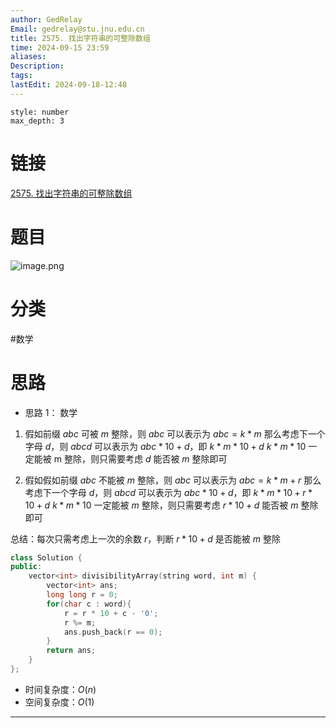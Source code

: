 ```yaml
---
author: GedRelay
Email: gedrelay@stu.jnu.edu.cn
title: 2575. 找出字符串的可整除数组
time: 2024-09-15 23:59
aliases: 
Description: 
tags: 
lastEdit: 2024-09-18-12:48
---
```


```toc
style: number
max_depth: 3
```

# 链接
[2575. 找出字符串的可整除数组](https://leetcode.cn/problems/find-the-divisibility-array-of-a-string/) 

# 题目
![image.png](https://ged-pic-bed.oss-cn-guangzhou.aliyuncs.com/img/202409152359442.png)


# 分类
#数学 

# 思路
- 思路 1：
数学
1. 假如前缀 $abc$ 可被 $m$ 整除，则 $abc$ 可以表示为 $abc=k*m$
那么考虑下一个字母 $d$，则 $abcd$ 可以表示为 $abc*10+d$，即 $k*m*10+d$ 
$k*m*10$ 一定能被 m 整除，则只需要考虑 $d$ 能否被 $m$ 整除即可 

2. 假如假如前缀 $abc$ 不能被 $m$ 整除，则 $abc$ 可以表示为 $abc=k*m+r$ 
那么考虑下一个字母 $d$，则 $abcd$ 可以表示为 $abc*10+d$，即 $k*m*10+r*10+d$ 
$k*m*10$ 一定能被 $m$ 整除，则只需要考虑 $r*10+d$ 能否被 $m$ 整除即可 

总结：每次只需考虑上一次的余数 $r$，判断 $r*10+d$ 是否能被 $m$ 整除 


```cpp
class Solution {
public:
    vector<int> divisibilityArray(string word, int m) {
        vector<int> ans;
        long long r = 0;
        for(char c : word){
            r = r * 10 + c - '0';
            r %= m;
            ans.push_back(r == 0);
        }
        return ans;
    }
};
```


- 时间复杂度：${O\left( n \right)  }$ 
- 空间复杂度：${O\left( 1 \right)  }$ 


---

